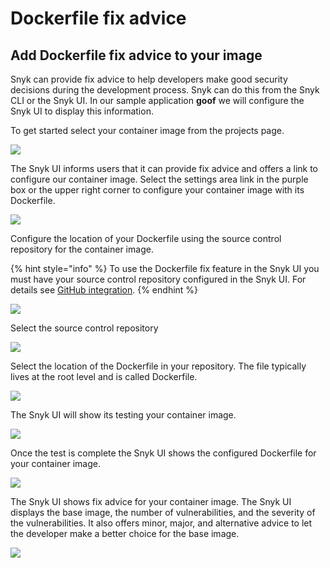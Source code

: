 # Dockerfile fix advice

## Add Dockerfile fix advice to your image

Snyk can provide fix advice to help developers make good security decisions during the development process. Snyk can do this from the Snyk CLI or the Snyk UI. In our sample application **goof** we will configure the Snyk UI to display this information.

To get started select your container image from the projects page.

![](https://partner-workshop-assets.s3.us-east-2.amazonaws.com/container\_image\_snyk\_ui.png)

The Snyk UI informs users that it can provide fix advice and offers a link to configure our container image. Select the settings area link in the purple box or the upper right corner to configure your container image with its Dockerfile.

![](https://partner-workshop-assets.s3.us-east-2.amazonaws.com/screen-shot-2020-08-21-at-4.38.33-pm.png)

Configure the location of your Dockerfile using the source control repository for the container image.

{% hint style="info" %}
To use the Dockerfile fix feature in the Snyk UI you must have your source control repository configured in the Snyk UI. For details see [GitHub integration](../../../integrations/git-repository-scm-integrations/github-integration.md).
{% endhint %}

![](https://partner-workshop-assets.s3.us-east-2.amazonaws.com/screen-shot-2020-04-18-at-1.52.23-pm.png)

Select the source control repository

![](https://partner-workshop-assets.s3.us-east-2.amazonaws.com/screen-shot-2020-04-18-at-1.53.02-pm.png)

Select the location of the Dockerfile in your repository. The file typically lives at the root level and is called Dockerfile.

![](https://partner-workshop-assets.s3.us-east-2.amazonaws.com/screen-shot-2020-04-18-at-1.53.16-pm.png)

The Snyk UI will show its testing your container image.

![](https://partner-workshop-assets.s3.us-east-2.amazonaws.com/screen-shot-2020-04-18-at-2.16.19-pm.png)

Once the test is complete the Snyk UI shows the configured Dockerfile for your container image.

![](https://partner-workshop-assets.s3.us-east-2.amazonaws.com/container\_image\_goof\_dockerfile\_set.png)

The Snyk UI shows fix advice for your container image. The Snyk UI displays the base image, the number of vulnerabilities, and the severity of the vulnerabilities. It also offers minor, major, and alternative advice to let the developer make a better choice for the base image.

![](https://partner-workshop-assets.s3.us-east-2.amazonaws.com/image\_redmiation\_advice\_spc.png)
